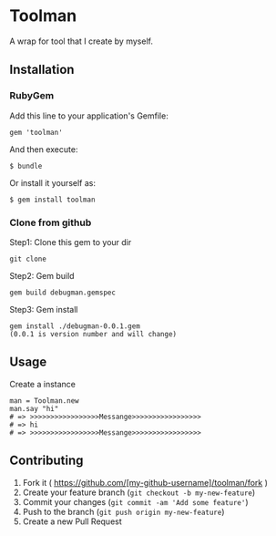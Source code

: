 # Toolman

A wrap for tool that I create by myself.

## Installation

### RubyGem
Add this line to your application's Gemfile:

    gem 'toolman'

And then execute:

    $ bundle

Or install it yourself as:

    $ gem install toolman

### Clone from github
Step1: Clone this gem to your dir

    git clone

Step2: Gem build

	gem build debugman.gemspec

Step3: Gem install

	gem install ./debugman-0.0.1.gem
	(0.0.1 is version number and will change)
## Usage

Create a instance

	man = Toolman.new
	man.say "hi"
	# => >>>>>>>>>>>>>>>>>Messange>>>>>>>>>>>>>>>>>
	# => hi
	# => >>>>>>>>>>>>>>>>>Messange>>>>>>>>>>>>>>>>>

## Contributing

1. Fork it ( https://github.com/[my-github-username]/toolman/fork )
2. Create your feature branch (`git checkout -b my-new-feature`)
3. Commit your changes (`git commit -am 'Add some feature'`)
4. Push to the branch (`git push origin my-new-feature`)
5. Create a new Pull Request
